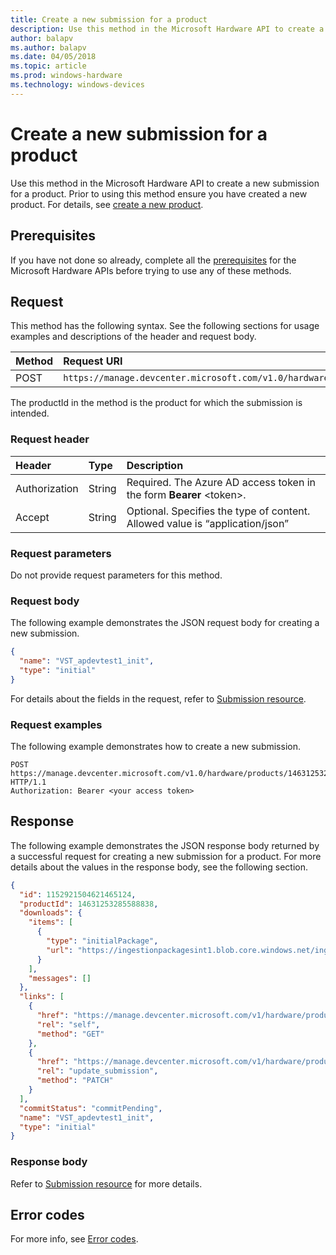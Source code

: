 ```yaml
---
title: Create a new submission for a product
description: Use this method in the Microsoft Hardware API to create a new submission for a product.
author: balapv
ms.author: balapv
ms.date: 04/05/2018
ms.topic: article
ms.prod: windows-hardware
ms.technology: windows-devices
---
```


# Create a new submission for a product

Use this method in the Microsoft Hardware API to create a new submission for a product. Prior to using this method ensure you have created a new product. For details, see [create a new product](create-a-new-product.md).

## Prerequisites

If you have not done so already, complete all the [prerequisites](dashboard-api.md) for the Microsoft Hardware APIs before trying to use any of these methods.

## Request

This method has the following syntax. See the following sections for usage examples and descriptions of the header and request body.

| Method | Request URI |
|:--|:--|
| POST | `https://manage.devcenter.microsoft.com/v1.0/hardware/products/{productID}/submissions` |


The productId in the method is the product for which the submission is intended.

### Request header

| Header | Type | Description |
|:--|:--|:--|
| Authorization | String | Required. The Azure AD access token in the form **Bearer** \<token\>. |
| Accept | String | Optional. Specifies the type of content. Allowed value is “application/json” |


### Request parameters

Do not provide request parameters for this method.

### Request body

The following example demonstrates the JSON request body for creating a new submission.

```json
{
  "name": "VST_apdevtest1_init",
  "type": "initial"
}
```

For details about the fields in the request, refer to [Submission resource](get-product-data.md#submission-resource).

### Request examples

The following example demonstrates how to create a new submission.

```
POST https://manage.devcenter.microsoft.com/v1.0/hardware/products/14631253285588838/submissions HTTP/1.1
Authorization: Bearer <your access token>
```

## Response

The following example demonstrates the JSON response body returned by a successful request for creating a new submission for a product. For more details about the values in the response body, see the following section.

```json
{
  "id": 1152921504621465124,
  "productId": 14631253285588838,
  "downloads": {
    "items": [
      {
        "type": "initialPackage",
        "url": "https://ingestionpackagesint1.blob.core.windows.net/ingestion/38c19eaf-7377-4834-893c-28d5791f7896?sv=2017-04-17&sr=b&sig=SlD5j5e067oA4Y3hdk1sPW3UycTSUVlIp80WbWvj4A8%3D&se=2018-03-20T05:00:14Z&sp=rwl"
      }
    ],
    "messages": []
  },
  "links": [
    {
      "href": "https://manage.devcenter.microsoft.com/v1/hardware/products/14631253285588838/submissions/1152921504621465124",
      "rel": "self",
      "method": "GET"
    },
    {
      "href": "https://manage.devcenter.microsoft.com/v1/hardware/products/14631253285588838/submissions/1152921504621465124",
      "rel": "update_submission",
      "method": "PATCH"
    }
  ],
  "commitStatus": "commitPending",
  "name": "VST_apdevtest1_init",
  "type": "initial"
}
```

### Response body

Refer to [Submission resource](get-product-data.md#submission-resource) for more details.

## Error codes

For more info, see [Error codes](get-product-data.md#error-codes).

